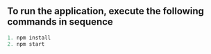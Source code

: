 ## To run the application, execute the following commands in sequence

```Javascript
1. npm install
2. npm start



